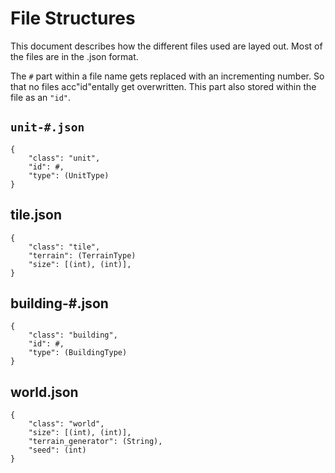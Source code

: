 # File Structures

This document describes how the different files used are layed out. Most of the files are in the .json format.

The `#` part within a file name gets replaced with an incrementing number. So that no files acc"id"entally get overwritten.
This part also stored within the file as an `"id"`.

## `unit-#.json`

    {
        "class": "unit",
        "id": #,
        "type": (UnitType)
    }

## tile.json

    {
        "class": "tile",
        "terrain": (TerrainType)
        "size": [(int), (int)],
    }

## building-#.json

    {
        "class": "building",
        "id": #,
        "type": (BuildingType)
    }

## world.json

    {
        "class": "world",
        "size": [(int), (int)],
        "terrain_generator": (String),
        "seed": (int)
    }
